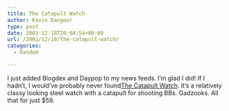 ```yaml
---
title: The Catapult Watch
author: Kevin Dangoor
type: post
date: 2001-12-18T20:04:54+00:00
url: /2001/12/18/the-catapult-watch/
categories:
  - Random

---
```

I just added Blogdex and Daypop to my news feeds. I&#8217;m glad I did! If I hadn&#8217;t, I would&#8217;ve probably never found[The Catapult Watch][1]. It&#8217;s a relatively classy looking steel watch with a catapult for shooting BBs. Gadzooks. All that for just $59.

 [1]: http://www.backyardartillery.com/watch/